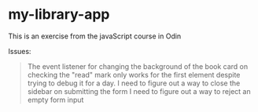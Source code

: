 # my-library-app
This is an exercise from the javaScript course in Odin

Issues:
> The event listener for changing the background of the book card on checking the "read" mark only works for the first element despite trying to debug it for a day.
> I need to figure out a way to close the sidebar on submitting the form
> I need to figure out a way to reject an empty form input